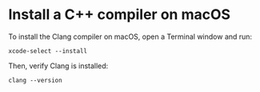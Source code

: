<h1 data-loc-id="walkthough.mac.install.compiler">Install a C++ compiler on macOS</h1>
<p>To install the Clang compiler on macOS, open a Terminal window and run:</p>
<pre><code class="lang-bash">xcode-<span class="hljs-keyword">select</span> <span class="hljs-comment">--install</span>
</code></pre>
<p data-loc-id="walkthough.mac.text2">Then, verify Clang is installed:</p>
<pre><code class="lang-bash">clang <span class="hljs-comment">--version</span>
</code></pre>
